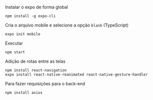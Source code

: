Instalar o expo de forma global

```
npm install -g expo-cli
```

Cria o arquivo mobile e selecione a opção `blank` (TypeScript)

```
expo init mobile
```

Executar

```
npm start
```

Adição de rotas entre as telas

```
npm install react-navigation
expo install react-native-reanimated react-native-gesture-handler
```

Para fazer requisições para o back-end

```
npm install axios
```